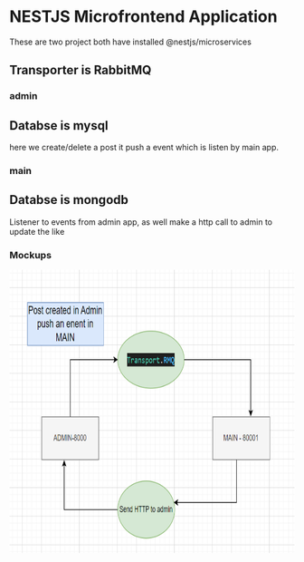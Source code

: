 # NESTJS Microfrontend Application

These are two project both have installed @nestjs/microservices

## Transporter is RabbitMQ

### admin

## Databse is mysql

here we create/delete a post it push a event which is listen by main app.

### main

## Databse is mongodb

Listener to events from admin app, as well make a http call to admin to update the like

### Mockups

<div>
<img src="./app.png" alt="Mockup 1" width="900" height="500" style="display:inline-block;"/>
